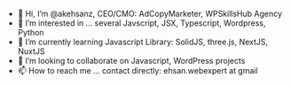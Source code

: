- 👋 Hi, I’m @akehsanz, CEO/CMO: AdCopyMarketer, WPSkillsHub Agency
- 👀 I’m interested in ... several Javscript, JSX, Typescript, Wordpress, Python
- 🌱 I’m currently learning Javascript Library: SolidJS, three.js, NextJS, NuxtJS
- 💞️ I’m looking to collaborate on Javascript, WordPress projects
- 📫 How to reach me ... contact directly: ehsan.webexpert at gmail

<!---
akehsanz/akehsanz is a ✨ special ✨ repository because its `README.md` (this file) appears on your GitHub profile.
You can click the Preview link to take a look at your changes.
--->

